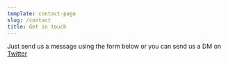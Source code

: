 ```yaml
---
template: contact-page
slug: /contact
title: Get in touch
---
```

Just send us a message using the form below or you can send us a DM on [Twitter](https://twitter.com/feketerigoremet)